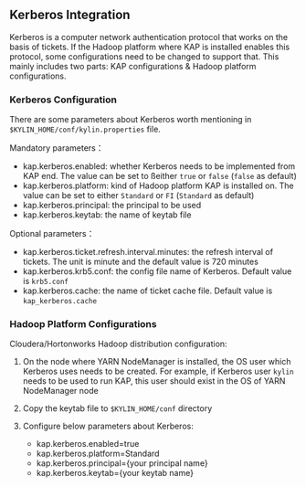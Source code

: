 ## Kerberos Integration ##

Kerberos is a computer network authentication protocol that works on the basis of tickets. If the Hadoop platform where KAP is installed enables this protocol, some configurations need to be changed to support that. This mainly includes two parts: KAP configurations & Hadoop platform configurations.

### Kerberos Configuration ###

There are some parameters about Kerberos worth mentioning in `$KYLIN_HOME/conf/kylin.properties` file.

Mandatory parameters：

   - kap.kerberos.enabled: whether Kerberos needs to be implemented from KAP end. The value can be set to ßeither `true` or `false` (`false` as default)
   - kap.kerberos.platform: kind of Hadoop platform KAP is installed on. The value can be set to either `Standard` or `FI` (`Standard` as default)
   - kap.kerberos.principal: the principal to be used
   - kap.kerberos.keytab: the name of keytab file

Optional parameters：

   - kap.kerberos.ticket.refresh.interval.minutes: the refresh interval of tickets. The unit is minute and the default value is 720 minutes
   - kap.kerberos.krb5.conf: the config file name of Kerberos. Default value is `krb5.conf`
   - kap.kerberos.cache: the name of ticket cache file. Default value is `kap_kerberos.cache`

### Hadoop Platform Configurations

Cloudera/Hortonworks Hadoop distribution configuration:

1. On the node where YARN NodeManager is installed, the OS user which Kerberos uses needs to be created. For example, if Kerberos user `kylin` needs to be used to run KAP, this user should exist in the OS of YARN NodeManager node

2. Copy the keytab file to `$KYLIN_HOME/conf` directory

3. Configure below parameters about Kerberos:

   - kap.kerberos.enabled=true
   - kap.kerberos.platform=Standard
   - kap.kerberos.principal={your principal name}
   - kap.kerberos.keytab={your keytab name} 